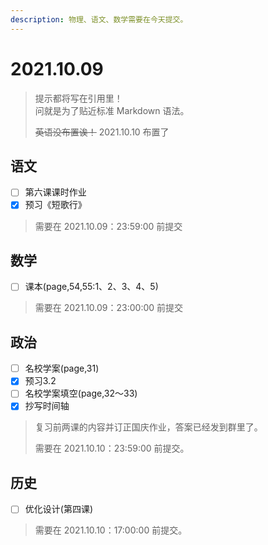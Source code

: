 ```yaml
---
description: 物理、语文、数学需要在今天提交。
---
```


# 2021.10.09

> 提示都将写在引用里！\
> 问就是为了贴近标准 Markdown 语法。
>
> ~~英语没布置诶！~~ 2021.10.10 布置了

## 语文

* [ ] 第六课课时作业
* [x] 预习《短歌行》

> 需要在 2021.10.09：23:59:00 前提交

## 数学

* [ ] 课本(page,54,55:1、2、3、4、5)

> 需要在 2021.10.09：23:00:00 前提交

## 政治

* [ ] 名校学案(page,31)
* [x] 预习3.2
* [ ] 名校学案填空(page,32～33)
* [x] 抄写时间轴

<!--图片链接已失校

![时间轴1](https://gchat.qpic.cn/gchatpic_new/0/0-0-4718CE4E6373949D4A598A37211DC3FE/0?term=3&file=4718ce4e6373949d4a598a37211dc3fe220375-1599-899.png&vscodeDragFlag=1 "伟大的改革开放 9 26晚 pdf.png")

![时间轴2](https://gchat.qpic.cn/gchatpic_new/0/0-0-FFBE6AABEDFB381AF86B17389934A1C5/0?term=3&file=ffbe6aabedfb381af86b17389934a1c5168879-1599-899.png&vscodeDragFlag=1 "伟大的改革开放 9 26晚 pdf.png")

-->

> 复习前两课的内容并订正国庆作业，答案已经发到群里了。
>
> 需要在 2021.10.10：23:59:00 前提交。

## 历史

* [ ] 优化设计(第四课)

> 需要在 2021.10.10：17:00:00 前提交。
